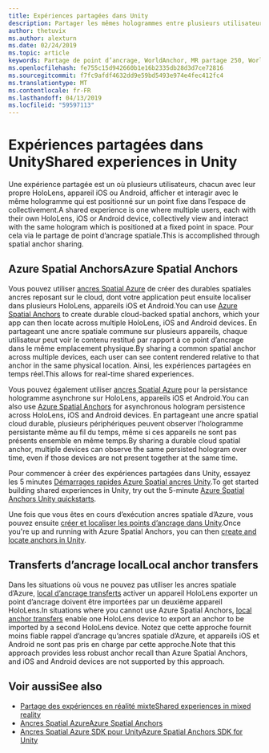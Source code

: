 ```yaml
---
title: Expériences partagées dans Unity
description: Partager les mêmes hologrammes entre plusieurs utilisateurs dans une application Unity.
author: thetuvix
ms.author: alexturn
ms.date: 02/24/2019
ms.topic: article
keywords: Partage de point d’ancrage, WorldAnchor, MR partage 250, WorldAnchorTransferBatch, SpatialPerception, Azure, Azure ancres spatiales, ASA
ms.openlocfilehash: fe755c15d942660b1e16b2335db28d3d7ce72816
ms.sourcegitcommit: f7fc9afdf4632dd9e59bd5493e974e4fec412fc4
ms.translationtype: MT
ms.contentlocale: fr-FR
ms.lasthandoff: 04/13/2019
ms.locfileid: "59597113"
---
```

# <a name="shared-experiences-in-unity"></a><span data-ttu-id="325d9-104">Expériences partagées dans Unity</span><span class="sxs-lookup"><span data-stu-id="325d9-104">Shared experiences in Unity</span></span>

<span data-ttu-id="325d9-105">Une expérience partagée est un où plusieurs utilisateurs, chacun avec leur propre HoloLens, appareil iOS ou Android, afficher et interagir avec le même hologramme qui est positionné sur un point fixe dans l’espace de collectivement.</span><span class="sxs-lookup"><span data-stu-id="325d9-105">A shared experience is one where multiple users, each with their own HoloLens, iOS or Android device, collectively view and interact with the same hologram which is positioned at a fixed point in space.</span></span> <span data-ttu-id="325d9-106">Pour cela via le partage de point d’ancrage spatiale.</span><span class="sxs-lookup"><span data-stu-id="325d9-106">This is accomplished through spatial anchor sharing.</span></span>

## <a name="azure-spatial-anchors"></a><span data-ttu-id="325d9-107">Azure Spatial Anchors</span><span class="sxs-lookup"><span data-stu-id="325d9-107">Azure Spatial Anchors</span></span>

<span data-ttu-id="325d9-108">Vous pouvez utiliser <a href="https://docs.microsoft.com/azure/spatial-anchors/overview" target="_blank">ancres Spatial Azure</a> de créer des durables spatiales ancres reposant sur le cloud, dont votre application peut ensuite localiser dans plusieurs HoloLens, appareils iOS et Android.</span><span class="sxs-lookup"><span data-stu-id="325d9-108">You can use <a href="https://docs.microsoft.com/azure/spatial-anchors/overview" target="_blank">Azure Spatial Anchors</a> to create durable cloud-backed spatial anchors, which your app can then locate across multiple HoloLens, iOS and Android devices.</span></span>  <span data-ttu-id="325d9-109">En partageant une ancre spatiale commune sur plusieurs appareils, chaque utilisateur peut voir le contenu restitué par rapport à ce point d’ancrage dans le même emplacement physique.</span><span class="sxs-lookup"><span data-stu-id="325d9-109">By sharing a common spatial anchor across multiple devices, each user can see content rendered relative to that anchor in the same physical location.</span></span>  <span data-ttu-id="325d9-110">Ainsi, les expériences partagées en temps réel.</span><span class="sxs-lookup"><span data-stu-id="325d9-110">This allows for real-time shared experiences.</span></span>

<span data-ttu-id="325d9-111">Vous pouvez également utiliser <a href="https://docs.microsoft.com/azure/spatial-anchors/overview" target="_blank">ancres Spatial Azure</a> pour la persistance hologramme asynchrone sur HoloLens, appareils iOS et Android.</span><span class="sxs-lookup"><span data-stu-id="325d9-111">You can also use <a href="https://docs.microsoft.com/azure/spatial-anchors/overview" target="_blank">Azure Spatial Anchors</a> for asynchronous hologram persistence across HoloLens, iOS and Android devices.</span></span>  <span data-ttu-id="325d9-112">En partageant une ancre spatial cloud durable, plusieurs périphériques peuvent observer l’hologramme persistante même au fil du temps, même si ces appareils ne sont pas présents ensemble en même temps.</span><span class="sxs-lookup"><span data-stu-id="325d9-112">By sharing a durable cloud spatial anchor, multiple devices can observe the same persisted hologram over time, even if those devices are not present together at the same time.</span></span>

<span data-ttu-id="325d9-113">Pour commencer à créer des expériences partagées dans Unity, essayez les 5 minutes <a href="https://docs.microsoft.com/azure/spatial-anchors/unity-overview" target="_blank">Démarrages rapides Azure Spatial ancres Unity</a>.</span><span class="sxs-lookup"><span data-stu-id="325d9-113">To get started building shared experiences in Unity, try out the 5-minute <a href="https://docs.microsoft.com/azure/spatial-anchors/unity-overview" target="_blank">Azure Spatial Anchors Unity quickstarts</a>.</span></span>

<span data-ttu-id="325d9-114">Une fois que vous êtes en cours d’exécution ancres spatiale d’Azure, vous pouvez ensuite <a href="https://docs.microsoft.com/azure/spatial-anchors/concepts/create-locate-anchors-unity" target="_blank">créer et localiser les points d’ancrage dans Unity</a>.</span><span class="sxs-lookup"><span data-stu-id="325d9-114">Once you're up and running with Azure Spatial Anchors, you can then <a href="https://docs.microsoft.com/azure/spatial-anchors/concepts/create-locate-anchors-unity" target="_blank">create and locate anchors in Unity</a>.</span></span>

## <a name="local-anchor-transfers"></a><span data-ttu-id="325d9-115">Transferts d’ancrage local</span><span class="sxs-lookup"><span data-stu-id="325d9-115">Local anchor transfers</span></span>

<span data-ttu-id="325d9-116">Dans les situations où vous ne pouvez pas utiliser les ancres spatiale d’Azure, [local d’ancrage transferts](local-anchor-transfers-in-unity.md) activer un appareil HoloLens exporter un point d’ancrage doivent être importées par un deuxième appareil HoloLens.</span><span class="sxs-lookup"><span data-stu-id="325d9-116">In situations where you cannot use Azure Spatial Anchors, [local anchor transfers](local-anchor-transfers-in-unity.md) enable one HoloLens device to export an anchor to be imported by a second HoloLens device.</span></span>  <span data-ttu-id="325d9-117">Notez que cette approche fournit moins fiable rappel d’ancrage qu’ancres spatiale d’Azure, et appareils iOS et Android ne sont pas pris en charge par cette approche.</span><span class="sxs-lookup"><span data-stu-id="325d9-117">Note that this approach provides less robust anchor recall than Azure Spatial Anchors, and iOS and Android devices are not supported by this approach.</span></span>

## <a name="see-also"></a><span data-ttu-id="325d9-118">Voir aussi</span><span class="sxs-lookup"><span data-stu-id="325d9-118">See also</span></span>
* [<span data-ttu-id="325d9-119">Partage des expériences en réalité mixte</span><span class="sxs-lookup"><span data-stu-id="325d9-119">Shared experiences in mixed reality</span></span>](shared-experiences-in-mixed-reality.md)
* <span data-ttu-id="325d9-120"><a href="https://docs.microsoft.com/azure/spatial-anchors" target="_blank">Ancres Spatial Azure</a></span><span class="sxs-lookup"><span data-stu-id="325d9-120"><a href="https://docs.microsoft.com/azure/spatial-anchors" target="_blank">Azure Spatial Anchors</a></span></span>
* <span data-ttu-id="325d9-121"><a href="https://docs.microsoft.com/dotnet/api/Microsoft.Azure.SpatialAnchors" target="_blank">Ancres Spatial Azure SDK pour Unity</a></span><span class="sxs-lookup"><span data-stu-id="325d9-121"><a href="https://docs.microsoft.com/dotnet/api/Microsoft.Azure.SpatialAnchors" target="_blank">Azure Spatial Anchors SDK for Unity</a></span></span>